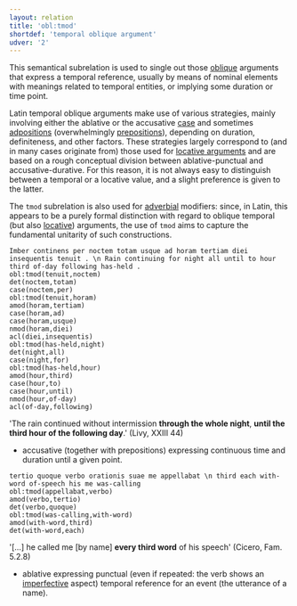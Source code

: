 ```yaml
---
layout: relation
title: 'obl:tmod'
shortdef: 'temporal oblique argument'
udver: '2'
---
```


This semantical subrelation is used to single out those [oblique](la-dep/obl) arguments that express a temporal reference, usually by means of nominal elements with meanings related to temporal entities, or implying some duration or time point. 

Latin temporal oblique arguments make use of various strategies, mainly involving either the ablative or the accusative [case](la-feat/Case) and sometimes [adpositions](la-pos/ADP) (overwhelmingly [prepositions](la-feat/AdpType)), depending on duration, definiteness, and other factors. These strategies largely correspond to (and in many cases originate from) those used for [locative arguments](la-dep/obl-lmod) and are based on a rough conceptual division between ablative-punctual and accusative-durative. For this reason, it is not always easy to distinguish between a temporal or a locative value, and a slight preference is given to the latter.  

The `tmod` subrelation is also used for [adverbial](la-dep/advmod-tmod) modifiers: since, in Latin, this appears to be a purely formal distinction with regard to oblique temporal (but also [locative](la-dep/obl-lmod)) arguments, the use of `tmod` aims to capture the fundamental unitarity of such constructions.

~~~ sdparse
Imber continens per noctem totam usque ad horam tertiam diei insequentis tenuit . \n Rain continuing for night all until to hour third of-day following has-held .
obl:tmod(tenuit,noctem)
det(noctem,totam)
case(noctem,per)
obl:tmod(tenuit,horam)
amod(horam,tertiam)
case(horam,ad)
case(horam,usque)
nmod(horam,diei)
acl(diei,insequentis)
obl:tmod(has-held,night)
det(night,all)
case(night,for)
obl:tmod(has-held,hour)
amod(hour,third)
case(hour,to)
case(hour,until)
nmod(hour,of-day)
acl(of-day,following)

~~~

'The rain continued without intermission **through the whole night**, **until the third hour of the following day**.' (Livy, XXIII 44)

* accusative (together with prepositions) expressing continuous time and duration until a given point.

~~~ sdparse
tertio quoque verbo orationis suae me appellabat \n third each with-word of-speech his me was-calling 
obl:tmod(appellabat,verbo)
amod(verbo,tertio)
det(verbo,quoque)
obl:tmod(was-calling,with-word)
amod(with-word,third)
det(with-word,each)
~~~

'[...] he called me [by name] **every third word** of his speech' (Cicero, Fam. 5.2.8) 

* ablative expressing punctual (even if repeated: the verb shows an [imperfective](la-feat/Aspect) aspect) temporal reference for an event (the utterance of a name).
<!-- Interlanguage links updated Po 11. listopadu 2024, 20:11:22 CET -->
